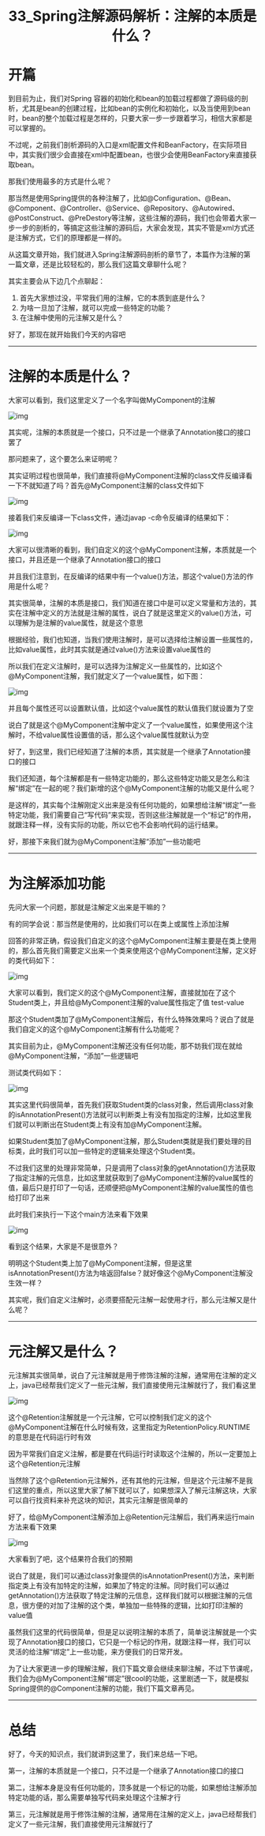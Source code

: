 <h1 align="center">33_Spring注解源码解析：注解的本质是什么？</h1>

# 开篇

到目前为止，我们对Spring 容器的初始化和bean的加载过程都做了源码级的剖析，尤其是bean的创建过程，比如bean的实例化和初始化，以及当使用到bean时，bean的整个加载过程是怎样的，只要大家一步一步跟着学习，相信大家都是可以掌握的。

不过呢，之前我们剖析源码的入口是xml配置文件和BeanFactory，在实际项目中，其实我们很少会直接在xml中配置bean，也很少会使用BeanFactory来直接获取bean。

那我们使用最多的方式是什么呢？

那当然是使用Spring提供的各种注解了，比如@Configuration、@Bean、@Component、@Controller、@Service、@Repository、@Autowired、@PostConstruct、@PreDestory等注解，这些注解的源码，我们也会带着大家一步一步的剖析的，等搞定这些注解的源码后，大家会发现，其实不管是xml方式还是注解方式，它们的原理都是一样的。

从这篇文章开始，我们就进入Spring注解源码剖析的章节了，本篇作为注解的第一篇文章，还是比较轻松的，那么我们这篇文章聊什么呢？

其实主要会从下边几个点聊起：

1. 首先大家想过没，平常我们用的注解，它的本质到底是什么？
2. 为啥一旦加了注解，就可以完成一些特定的功能？
3. 在注解中使用的元注解又是什么？

好了，那现在就开始我们今天的内容吧

---

# 注解的本质是什么？

大家可以看到，我们这里定义了一个名字叫做MyComponent的注解

![img](https://studyimages.oss-cn-beijing.aliyuncs.com/img/Spring/2022-12/202301301729314.png)

其实呢，注解的本质就是一个接口，只不过是一个继承了Annotation接口的接口罢了

那问题来了，这个要怎么来证明呢？

其实证明过程也很简单，我们直接将@MyComponent注解的class文件反编译看一下不就知道了吗？首先@MyComponent注解的class文件如下

![img](https://studyimages.oss-cn-beijing.aliyuncs.com/img/Spring/2022-12/202301301729570.png)

接着我们来反编译一下class文件，通过javap -c命令反编译的结果如下：

![img](https://studyimages.oss-cn-beijing.aliyuncs.com/img/Spring/2022-12/202301301729602.png)

大家可以很清晰的看到，我们自定义的这个@MyComponent注解，本质就是一个接口，并且还是一个继承了Annotation接口的接口

并且我们注意到，在反编译的结果中有一个value()方法，那这个value()方法的作用是什么呢？

其实很简单，注解的本质是接口，我们知道在接口中是可以定义常量和方法的，其实在注解中定义的方法就是注解的属性，说白了就是这里定义的value()方法，可以理解为是注解的value属性，就是这个意思

根据经验，我们也知道，当我们使用注解时，是可以选择给注解设置一些属性的，比如value属性，此时其实就是通过value()方法来设置value属性的

所以我们在定义注解时，是可以选择为注解定义一些属性的，比如这个@MyComponent注解，我们就定义了一个value属性，如下图：

![img](https://studyimages.oss-cn-beijing.aliyuncs.com/img/Spring/2022-12/202301301729085.png)

并且每个属性还可以设置默认值，比如这个value属性的默认值我们就设置为了空

说白了就是这个@MyComponent注解中定义了一个value属性，如果使用这个注解时，不给value属性设置值的话，那么这个value属性就默认为空

好了，到这里，我们已经知道了注解的本质，其实就是一个继承了Annotation接口的接口

我们还知道，每个注解都是有一些特定功能的，那么这些特定功能又是怎么和注解“绑定”在一起的呢？我们新增的这个@MyComponent注解的功能又是什么呢？

是这样的，其实每个注解刚定义出来是没有任何功能的，如果想给注解“绑定”一些特定功能，我们需要自己“写代码”来实现，否则这些注解就是一个“标记”的作用，就跟注释一样，没有实际的功能，所以它也不会影响代码的运行结果。

好，那接下来我们就为@MyComponent注解“添加”一些功能吧

---

# 为注解添加功能

先问大家一个问题，那就是注解定义出来是干嘛的？

有的同学会说：那当然是使用的，比如我们可以在类上或属性上添加注解

回答的非常正确，假设我们自定义的这个@MyComponent注解主要是在类上使用的，那么首先我们需要定义出来一个类来使用这个@MyComponent注解，定义好的类代码如下：

![img](https://studyimages.oss-cn-beijing.aliyuncs.com/img/Spring/2022-12/202301301729121.png)

大家可以看到，我们定义的这个@MyComponent注解，直接就加在了这个Student类上，并且给@MyComponent注解的value属性指定了值 test-value

那这个Student类加了@MyComponent注解后，有什么特殊效果吗？说白了就是我们自定义的这个@MyComponent注解有什么功能呢？

其实目前为止，@MyComponent注解还没有任何功能，那不妨我们现在就给@MyComponent注解，“添加”一些逻辑吧

测试类代码如下：

![img](https://studyimages.oss-cn-beijing.aliyuncs.com/img/Spring/2022-12/202301301729281.png)

其实这里代码很简单，首先我们获取Student类的class对象，然后调用class对象的isAnnotationPresent()方法就可以判断类上有没有加指定的注解，比如这里我们就可以判断出在Student类上有没有加@MyComponent注解。

如果Student类加了@MyComponent注解，那么Student类就是我们要处理的目标类，此时我们可以加一些特定的逻辑来处理这个Student类。

不过我们这里的处理非常简单，只是调用了class对象的getAnnotation()方法获取了指定注解的元信息，比如这里就获取到了@MyComponent注解的value属性的值，最后只是打印了一句话，还顺便把@MyComponent注解的value属性的值也给打印了出来

此时我们来执行一下这个main方法来看下效果

![img](https://studyimages.oss-cn-beijing.aliyuncs.com/img/Spring/2022-12/202301301729959.png)

看到这个结果，大家是不是很意外？

明明这个Student类上加了@MyComponent注解，但是这里isAnnotationPresent()方法为啥返回false？就好像这个@MyComponent注解没生效一样？

其实呢，我们自定义注解时，必须要搭配元注解一起使用才行，那么元注解又是什么呢？

---

# 元注解又是什么？

元注解其实很简单，说白了元注解就是用于修饰注解的注解，通常用在注解的定义上，java已经帮我们定义了一些元注解，我们直接使用元注解就行了，我们看这里

![img](https://studyimages.oss-cn-beijing.aliyuncs.com/img/Spring/2022-12/202301301729921.png)

这个@Retention注解就是一个元注解，它可以控制我们定义的这个@MyComponent注解在什么时候有效，这里指定为RetentionPolicy.RUNTIME的意思是在代码运行时有效

因为平常我们自定义注解，都是要在代码运行时读取这个注解的，所以一定要加上这个@Retention元注解

当然除了这个@Retention元注解外，还有其他的元注解，但是这个元注解不是我们这里的重点，所以这里大家了解下就可以了，如果想深入了解元注解这块，大家可以自行找资料来补充这块的知识，其实元注解是很简单的

好了，给@MyComponent注解添加上@Retention元注解后，我们再来运行main方法来看下效果

![img](https://studyimages.oss-cn-beijing.aliyuncs.com/img/Spring/2022-12/202301301729273.png)

大家看到了吧，这个结果符合我们的预期

说白了就是，我们可以通过class对象提供的isAnnotationPresent()方法，来判断指定类上有没有加特定的注解，如果加了特定的注解。同时我们可以通过getAnnotation()方法获取了特定注解的元信息，这样我们就可以根据注解的元信息，很方便的对加了注解的这个类，单独加一些特殊的逻辑，比如打印注解的value值

虽然我们这里的代码很简单，但是足以说明注解的本质了，简单说注解就是一个实现了Annotation接口的接口，它只是一个标记的作用，就跟注释一样，我们可以灵活的给注解“绑定”上一些功能，来方便我们的日常开发。

为了让大家更进一步的理解注解，我们下篇文章会继续来聊注解，不过下节课呢，我们会为@MyComponent注解“绑定”很cool的功能，这里剧透一下，就是模拟Spring提供的@Component注解的功能，我们下篇文章再见。

---

# 总结

好了，今天的知识点，我们就讲到这里了，我们来总结一下吧。

第一，注解的本质就是一个接口，只不过是一个继承了Annotation接口的接口

第二，注解本身是没有任何功能的，顶多就是一个标记的功能，如果想给注解添加特定功能的话，那么需要单独写代码来处理这个注解才行

第三，元注解就是用于修饰注解的注解，通常用在注解的定义上，java已经帮我们定义了一些元注解，我们直接使用元注解就行了